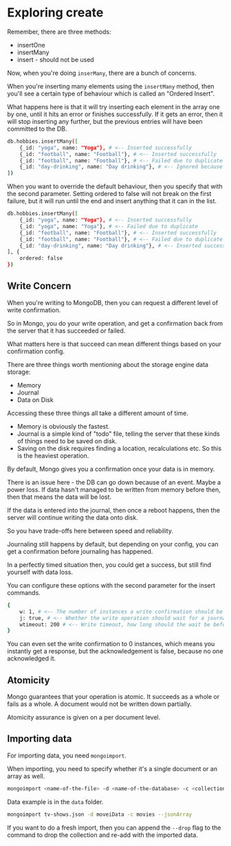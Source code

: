 # Exploring create

Remember, there are three methods:
* insertOne
* insertMany
* insert - should not be used

Now, when you're doing `inserMany`, there are a bunch of concerns.

When you're inserting many elements using the `insertMany` method, then you'll see a certain type of behaviour which is called an "Ordered Insert".

What happens here is that it will try inserting each element in the array one by one, until it hits an error or finishes successfully. If it gets an error, then it will stop inserting any further, but the previous entries will have been committed to the DB.

```bash
db.hobbies.insertMany([
    {_id: "yoga", name: "Yoga"}, # <-- Inserted successfully
    {_id: "football", name: "Football"}, # <-- Inserted successfully
    {_id: "football", name: "Football"}, # <-- Failed due to duplicate
    {_id: "day-drinking", name: "Day drinking"}, # <-- Ignored because of the failure
])
```

When you want to override the default behaviour, then you specify that with the second parameter. Setting ordered to false will not break on the first failure, but it will run until the end and insert anything that it can in the list.

```bash
db.hobbies.insertMany([
    {_id: "yoga", name: "Yoga"}, # <-- Inserted successfully
    {_id: "yoga", name: "Yoga"}, # <-- Failed due to duplicate
    {_id: "football", name: "Football"}, # <-- Inserted successfully
    {_id: "football", name: "Football"}, # <-- Failed due to duplicate
    {_id: "day-drinking", name: "Day drinking"}, # <-- Inserted successfully
], {
    ordered: false
})
```

## Write Concern

When you're writing to MongoDB, then you can request a different level of write confirmation.

So in Mongo, you do your write operation, and get a confirmation back from the server that it has succeeded or failed.

What matters here is that succeed can mean different things based on your confirmation config.

There are three things worth mentioning about the storage engine data storage:
* Memory
* Journal
* Data on Disk

Accessing these three things all take a different amount of time.
* Memory is obviously the fastest.
* Journal is a simple kind of "todo" file, telling the server that these kinds of things need to be saved on disk.
* Saving on the disk requires finding a location, recalculations etc. So this is the heaviest operation.

By default, Mongo gives you a confirmation once your data is in memory.

There is an issue here - the DB can go down because of an event. Maybe a power loss. If data hasn't managed to be written from memory before then, then that means the data will be lost.

If the data is entered into the journal, then once a reboot happens, then the server will continue writing the data onto disk.

So you have trade-offs here between speed and reliability.

Journaling still happens by default, but depending on your config, you can get a confirmation before journaling has happened.

In a perfectly timed situation then, you could get a success, but still find yourself with data loss.

You can configure these options with the second parameter for the insert commands.
```bash
{
    w: 1, # <-- The number of instances a write confirmation should be received from before acknowledging the write as successful
    j: true, # <-- Whether the write operation should wait for a journal write before returning the write operation as successful
    wtimeout: 200 # <-- Write timeout, how long should the wait be before it's considered a failure
}
```

You can even set the write confirmation to 0 instances, which means you instantly get a response, but the acknowledgement is false, because no one acknowledged it.

## Atomicity

Mongo guarantees that your operation is atomic. It succeeds as a whole or fails as a whole. A document would not be written down partially.

Atomicity assurance is given on a per document level.

## Importing data

For importing data, you need `mongoimport`.

When importing, you need to specify whether it's a single document or an array as well.

```bash
mongoimport <name-of-the-file> -d <name-of-the-database> -c <collection-name-where-to-import>
```

Data example is in the `data` folder.

```bash
mongoimport tv-shows.json -d moveiData -c movies --jsonArray
```

If you want to do a fresh import, then you can append the `--drop` flag to the command to drop the collection and re-add with the imported data.
